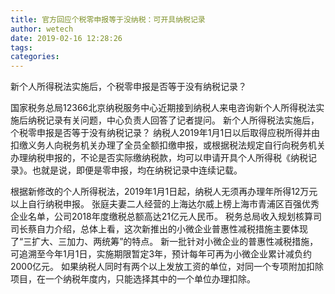 ```yaml
---
title: 官方回应个税零申报等于没纳税：可开具纳税记录
author: wetech
date: 2019-02-16 12:28:26
tags: 
categories: 
---
```

新个人所得税法实施后，个税零申报是否等于没有纳税记录？
<!-- more -->
国家税务总局12366北京纳税服务中心近期接到纳税人来电咨询新个人所得税法实施后纳税记录有关问题，中心负责人回答了记者提问。
新个人所得税法实施后，个税零申报是否等于没有纳税记录？
纳税人2019年1月1日以后取得应税所得并由扣缴义务人向税务机关办理了全员全额扣缴申报，或根据税法规定自行向税务机关办理纳税申报的，不论是否实际缴纳税款，均可以申请开具个人所得税《纳税记录》。也就是说，即便是零申报，均在纳税记录中连续记载。
 
 
根据新修改的个人所得税法，2019年1月1日起，纳税人无须再办理年所得12万元以上自行纳税申报。
张庭夫妻二人经营的上海达尔威上榜上海市青浦区百强优秀企业名单，公司2018年度缴税总额高达21亿元人民币。
税务总局收入规划核算司司长蔡自力介绍，总体上看，这次新推出的小微企业普惠性减税措施主要体现了“三扩大、三加力、两统筹”的特点。
新一批针对小微企业的普惠性减税措施，可追溯至今年1月1日，实施期限暂定3年，预计每年可再为小微企业累计减负约2000亿元。
如果纳税人同时有两个以上发放工资的单位，对同一个专项附加扣除项目，在一个纳税年度内，只能选择其中的一个单位办理扣除。
